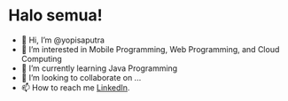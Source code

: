 # Halo semua! 

- 👋 Hi, I’m @yopisaputra
- 👀 I’m interested in Mobile Programming, Web Programming, and Cloud Computing
- 🌱 I’m currently learning Java Programming
- 💞️ I’m looking to collaborate on ...
- 📫 How to reach me [LinkedIn](https://www.linkedin.com/in/yopi-sptr/).

<!---
yopisaputra/yopisaputra is a ✨ special ✨ repository because its `README.md` (this file) appears on your GitHub profile.
You can click the Preview link to take a look at your changes.
--->
